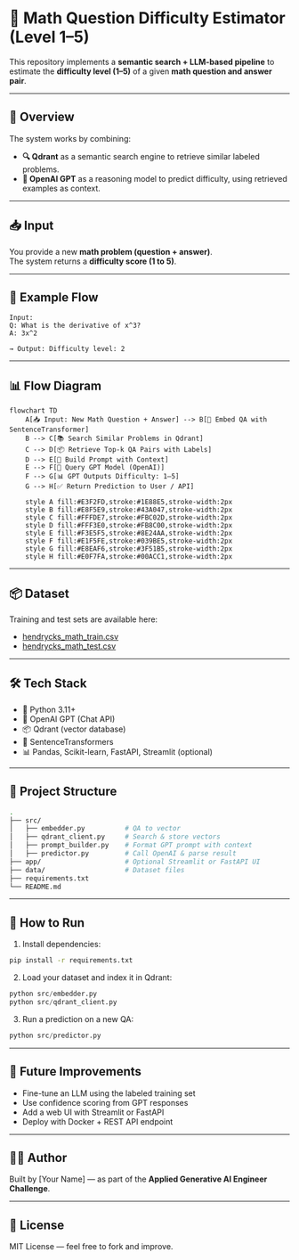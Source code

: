 # 🧠 Math Question Difficulty Estimator (Level 1–5)

This repository implements a **semantic search + LLM-based pipeline** to estimate the **difficulty level (1–5)** of a given **math question and answer pair**.

---

## 🧩 Overview

The system works by combining:

- **🔍 Qdrant** as a semantic search engine to retrieve similar labeled problems.
- **🧠 OpenAI GPT** as a reasoning model to predict difficulty, using retrieved examples as context.

---

## 📥 Input

You provide a new **math problem (question + answer)**.  
The system returns a **difficulty score (1 to 5)**.

---

## 🧪 Example Flow

```text
Input:
Q: What is the derivative of x^3?
A: 3x^2

→ Output: Difficulty level: 2
```

---

## 📊 Flow Diagram

```mermaid
flowchart TD
    A[📥 Input: New Math Question + Answer] --> B[🔎 Embed QA with SentenceTransformer]
    B --> C[📚 Search Similar Problems in Qdrant]
    C --> D[📦 Retrieve Top-k QA Pairs with Labels]
    D --> E[🧠 Build Prompt with Context]
    E --> F[🤖 Query GPT Model (OpenAI)]
    F --> G[📊 GPT Outputs Difficulty: 1–5]
    G --> H[✅ Return Prediction to User / API]

    style A fill:#E3F2FD,stroke:#1E88E5,stroke-width:2px
    style B fill:#E8F5E9,stroke:#43A047,stroke-width:2px
    style C fill:#FFFDE7,stroke:#FBC02D,stroke-width:2px
    style D fill:#FFF3E0,stroke:#FB8C00,stroke-width:2px
    style E fill:#F3E5F5,stroke:#8E24AA,stroke-width:2px
    style F fill:#E1F5FE,stroke:#039BE5,stroke-width:2px
    style G fill:#E8EAF6,stroke:#3F51B5,stroke-width:2px
    style H fill:#E0F7FA,stroke:#00ACC1,stroke-width:2px
```

---

## 📦 Dataset

Training and test sets are available here:

- [hendrycks_math_train.csv](https://storage.googleapis.com/remilon-public-forever/hendrycks_math_train.csv)
- [hendrycks_math_test.csv](https://storage.googleapis.com/remilon-public-forever/hendrycks_math_test.csv)

---

## 🛠 Tech Stack

- 🐍 Python 3.11+
- 🧠 OpenAI GPT (Chat API)
- 📦 Qdrant (vector database)
- 🧰 SentenceTransformers
- 📊 Pandas, Scikit-learn, FastAPI, Streamlit (optional)

---

## 📁 Project Structure

```bash
.
├── src/
│   ├── embedder.py          # QA to vector
│   ├── qdrant_client.py     # Search & store vectors
│   ├── prompt_builder.py    # Format GPT prompt with context
│   ├── predictor.py         # Call OpenAI & parse result
├── app/                     # Optional Streamlit or FastAPI UI
├── data/                    # Dataset files
├── requirements.txt
└── README.md
```

---

## 🚀 How to Run

1. Install dependencies:

```bash
pip install -r requirements.txt
```

2. Load your dataset and index it in Qdrant:

```python
python src/embedder.py
python src/qdrant_client.py
```

3. Run a prediction on a new QA:

```python
python src/predictor.py
```

---

## 🔮 Future Improvements

- Fine-tune an LLM using the labeled training set
- Use confidence scoring from GPT responses
- Add a web UI with Streamlit or FastAPI
- Deploy with Docker + REST API endpoint

---

## 👨‍💻 Author

Built by [Your Name] — as part of the **Applied Generative AI Engineer Challenge**.

---

## 📝 License

MIT License — feel free to fork and improve.